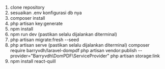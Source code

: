 1. clone repository
2. sesuaikan .env konfigurasi db nya
3. composer install
4. php artisan key:generate
5. npm install 
6. npm run dev (pastikan selalu dijalankan diterminal)
7. php artisan migrate:fresh --seed
8. php artisan serve (pastikan selalu dijalankan diterminal)
composer require barryvdh/laravel-dompdf
php artisan vendor:publish --provider="Barryvdh\DomPDF\ServiceProvider"
php artisan storage:link
9.  npm install react-quill
